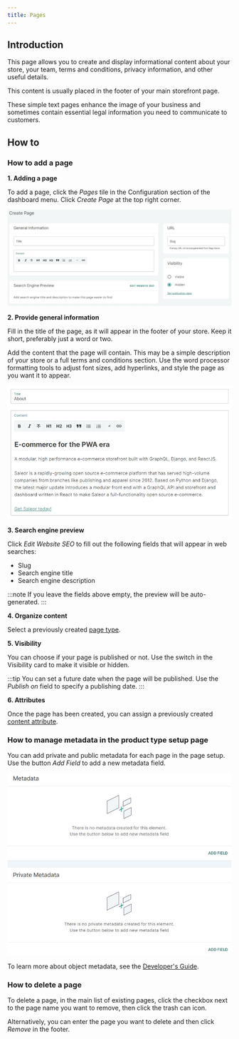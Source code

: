 ```yaml
---
title: Pages
---
```


## Introduction

This page allows you to create and display informational content about your store, your team, terms and conditions, privacy information, and other useful details.

This content is usually placed in the footer of your main storefront page.

These simple text pages enhance the image of your business and sometimes contain essential legal information you need to communicate to customers.

## How to

### How to add a page

**1. Adding a page**

To add a page, click the _Pages_ tile in the Configuration section of the dashboard menu. Click _Create&nbsp;Page_ at the top right corner.

![New page creation](../screenshots/config-page-new.jpeg)

**2. Provide general information**

Fill in the title of the page, as it will appear in the footer of your store. Keep it short, preferably just a word or two.

Add the content that the page will contain. This may be a simple description of your store or a full terms and conditions section. Use the word processor formatting tools to adjust font sizes, add hyperlinks, and style the page as you want it to appear.

![New page displayed by the site](../screenshots/config-page-example.jpeg)

**3. Search engine preview**

Click _Edit&nbsp;Website&nbsp;SEO_ to fill out the following fields that will appear in web searches:

- Slug
- Search engine title
- Search engine description

:::note
If you leave the fields above empty, the preview will be auto-generated.
:::

**4. Organize content**

Select a previously created [page type](dashboard/configuration/page-types).

**5. Visibility**

You can choose if your page is published or not. Use the switch in the Visibility card to make it visible or hidden.

:::tip
You can set a future date when the page will be published. Use the _Publish on_ field to specify a publishing date.
:::

**6. Attributes**

Once the page has been created, you can assign a previously created [content attribute](dashboard/configuration/attributes.md). 

### How to manage metadata in the product type setup page

You can add private and public metadata for each page in the page setup. Use the button _Add Field_ to add a new metadata field.

![](../screenshots/metadata.jpg)

To learn more about object metadata, see the [Developer's Guide](developer/metadata.mdx).

### How to delete a page

To delete a page, in the main list of existing pages, click the checkbox next to the page name you want to remove, then click the trash can icon.

Alternatively, you can enter the page you want to delete and then click _Remove_ in the footer.
